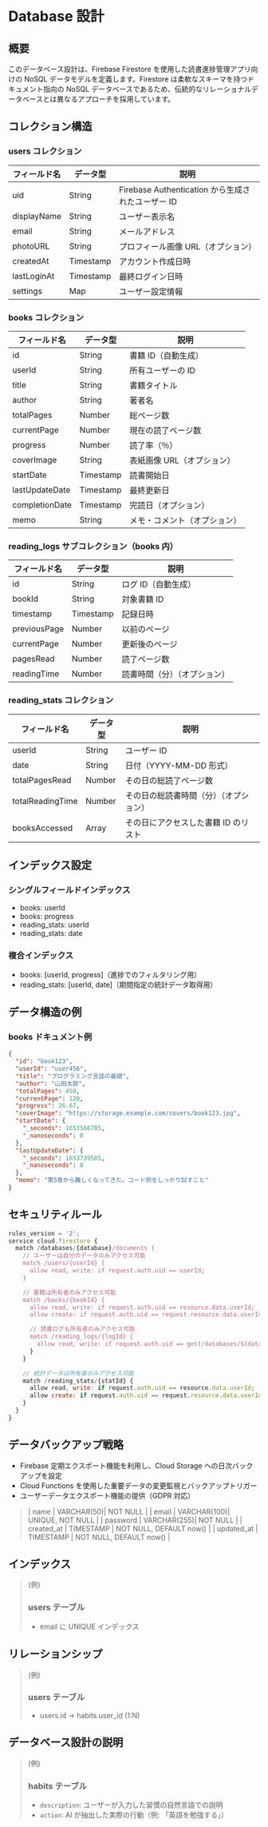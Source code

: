 # Database 設計

## 概要

このデータベース設計は、Firebase Firestore を使用した読書進捗管理アプリ向けの NoSQL データモデルを定義します。Firestore は柔軟なスキーマを持つドキュメント指向の NoSQL データベースであるため、伝統的なリレーショナルデータベースとは異なるアプローチを採用しています。

## コレクション構造

### users コレクション

| フィールド名 | データ型  | 説明                                              |
| ------------ | --------- | ------------------------------------------------- |
| uid          | String    | Firebase Authentication から生成されたユーザー ID |
| displayName  | String    | ユーザー表示名                                    |
| email        | String    | メールアドレス                                    |
| photoURL     | String    | プロフィール画像 URL（オプション）                |
| createdAt    | Timestamp | アカウント作成日時                                |
| lastLoginAt  | Timestamp | 最終ログイン日時                                  |
| settings     | Map       | ユーザー設定情報                                  |

### books コレクション

| フィールド名   | データ型  | 説明                         |
| -------------- | --------- | ---------------------------- |
| id             | String    | 書籍 ID（自動生成）          |
| userId         | String    | 所有ユーザーの ID            |
| title          | String    | 書籍タイトル                 |
| author         | String    | 著者名                       |
| totalPages     | Number    | 総ページ数                   |
| currentPage    | Number    | 現在の読了ページ数           |
| progress       | Number    | 読了率（％）                 |
| coverImage     | String    | 表紙画像 URL（オプション）   |
| startDate      | Timestamp | 読書開始日                   |
| lastUpdateDate | Timestamp | 最終更新日                   |
| completionDate | Timestamp | 完読日（オプション）         |
| memo           | String    | メモ・コメント（オプション） |

### reading_logs サブコレクション（books 内）

| フィールド名 | データ型  | 説明                         |
| ------------ | --------- | ---------------------------- |
| id           | String    | ログ ID（自動生成）          |
| bookId       | String    | 対象書籍 ID                  |
| timestamp    | Timestamp | 記録日時                     |
| previousPage | Number    | 以前のページ                 |
| currentPage  | Number    | 更新後のページ               |
| pagesRead    | Number    | 読了ページ数                 |
| readingTime  | Number    | 読書時間（分）（オプション） |

### reading_stats コレクション

| フィールド名     | データ型 | 説明                                   |
| ---------------- | -------- | -------------------------------------- |
| userId           | String   | ユーザー ID                            |
| date             | String   | 日付（YYYY-MM-DD 形式）                |
| totalPagesRead   | Number   | その日の総読了ページ数                 |
| totalReadingTime | Number   | その日の総読書時間（分）（オプション） |
| booksAccessed    | Array    | その日にアクセスした書籍 ID のリスト   |

## インデックス設定

### シングルフィールドインデックス

- books: userId
- books: progress
- reading_stats: userId
- reading_stats: date

### 複合インデックス

- books: [userId, progress]（進捗でのフィルタリング用）
- reading_stats: [userId, date]（期間指定の統計データ取得用）

## データ構造の例

### books ドキュメント例

```json
{
  "id": "book123",
  "userId": "user456",
  "title": "プログラミング言語の基礎",
  "author": "山田太郎",
  "totalPages": 450,
  "currentPage": 120,
  "progress": 26.67,
  "coverImage": "https://storage.example.com/covers/book123.jpg",
  "startDate": {
    "_seconds": 1653566785,
    "_nanoseconds": 0
  },
  "lastUpdateDate": {
    "_seconds": 1653739585,
    "_nanoseconds": 0
  },
  "memo": "第5章から難しくなってきた。コード例をしっかり試すこと"
}
```

## セキュリティルール

```javascript
rules_version = '2';
service cloud.firestore {
  match /databases/{database}/documents {
    // ユーザーは自分のデータのみアクセス可能
    match /users/{userId} {
      allow read, write: if request.auth.uid == userId;
    }

    // 書籍は所有者のみアクセス可能
    match /books/{bookId} {
      allow read, write: if request.auth.uid == resource.data.userId;
      allow create: if request.auth.uid == request.resource.data.userId;

      // 読書ログも所有者のみアクセス可能
      match /reading_logs/{logId} {
        allow read, write: if request.auth.uid == get(/databases/$(database)/documents/books/$(bookId)).data.userId;
      }
    }

    // 統計データは所有者のみアクセス可能
    match /reading_stats/{statId} {
      allow read, write: if request.auth.uid == resource.data.userId;
      allow create: if request.auth.uid == request.resource.data.userId;
    }
  }
}
```

## データバックアップ戦略

- Firebase 定期エクスポート機能を利用し、Cloud Storage への日次バックアップを設定
- Cloud Functions を使用した重要データの変更監視とバックアップトリガー
- ユーザーデータエクスポート機能の提供（GDPR 対応）

<!-- Generated by Copilot -->

> | name | VARCHAR(50)| NOT NULL |
> | email | VARCHAR(100)| UNIQUE, NOT NULL |
> | password | VARCHAR(255)| NOT NULL |
> | created_at | TIMESTAMP | NOT NULL, DEFAULT now() |
> | updated_at | TIMESTAMP | NOT NULL, DEFAULT now() |

## インデックス

> (例)
>
> ### users テーブル
>
> - email に UNIQUE インデックス

## リレーションシップ

> (例)
>
> ### users テーブル
>
> - users.id → habits.user_id (1:N)

## データベース設計の説明

> (例)
>
> ### habits テーブル
>
> - `description`: ユーザーが入力した習慣の自然言語での説明
> - `action`: AI が抽出した実際の行動（例: 「英語を勉強する」）
